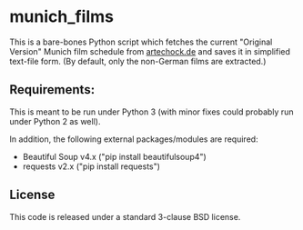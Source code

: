 # munich_films

This is a bare-bones Python script which fetches the current "Original
Version" Munich film schedule from
[artechock.de](http://www.artechock.de/film/muenchen/film.htm) and saves
it in simplified text-file form. (By default, only the non-German films are extracted.)


## Requirements:
This is meant to be run under Python 3 (with minor fixes could probably
run under Python 2 as well).

In addition, the following external packages/modules are required:

- Beautiful Soup v4.x ("pip install beautifulsoup4")
- requests v2.x ("pip install requests")


## License

This code is released under a standard 3-clause BSD license.
